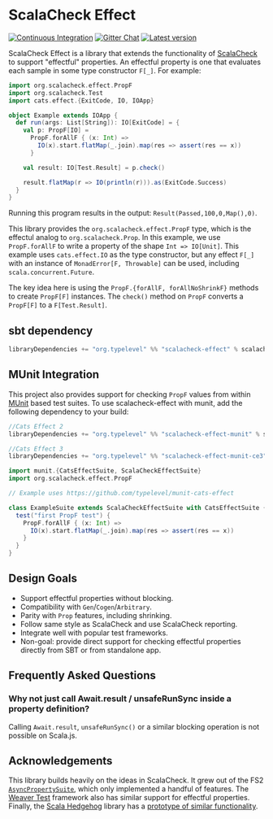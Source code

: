 # ScalaCheck Effect

[![Continuous Integration](https://github.com/typelevel/scalacheck-effect/workflows/Continuous%20Integration/badge.svg)](https://github.com/typelevel/scalacheck-effect/actions?query=workflow%3A%22Continuous+Integration%22)
[![Gitter Chat](https://badges.gitter.im/typelevel/general.svg)](https://gitter.im/typelevel/general)
[![Latest version](https://index.scala-lang.org/typelevel/scalacheck-effect/scalacheck-effect/latest.svg?color=orange)](https://index.scala-lang.org/typelevel/scalacheck-effect/scalacheck-effect)


ScalaCheck Effect is a library that extends the functionality of [ScalaCheck](https://scalacheck.org) to support "effectful" properties. An effectful property is one that evaluates each sample in some type constructor `F[_]`. For example:

```scala
import org.scalacheck.effect.PropF
import org.scalacheck.Test
import cats.effect.{ExitCode, IO, IOApp}

object Example extends IOApp {
  def run(args: List[String]): IO[ExitCode] = {
    val p: PropF[IO] = 
      PropF.forAllF { (x: Int) =>
        IO(x).start.flatMap(_.join).map(res => assert(res == x))
      }

    val result: IO[Test.Result] = p.check()

    result.flatMap(r => IO(println(r))).as(ExitCode.Success)
  }
}
```

Running this program results in the output: `Result(Passed,100,0,Map(),0)`.

This library provides the `org.scalacheck.effect.PropF` type, which is the effectul analog to `org.scalacheck.Prop`. In this example, we use `PropF.forAllF` to write a property of the shape `Int => IO[Unit]`. This example uses `cats.effect.IO` as the type constructor, but any effect `F[_]` with an instance of `MonadError[F, Throwable]` can be used, including `scala.concurrent.Future`.

The key idea here is using the `PropF.{forAllF, forAllNoShrinkF}` methods to create `PropF[F]` instances. The `check()` method on `PropF` converts a `PropF[F]` to a `F[Test.Result]`.

## sbt dependency

```scala
libraryDependencies += "org.typelevel" %% "scalacheck-effect" % scalacheckEffectVersion
```

## MUnit Integration

This project also provides support for checking `PropF` values from within [MUnit](https://scalameta.org/munit/) based test suites. To use scalacheck-effect with munit, add the following dependency to your build:

```scala
//Cats Effect 2
libraryDependencies += "org.typelevel" %% "scalacheck-effect-munit" % scalacheckEffectVersion % Test

//Cats Effect 3
libraryDependencies += "org.typelevel" %% "scalacheck-effect-munit-ce3" % scalacheckEffectVersion % Test
```

```scala
import munit.{CatsEffectSuite, ScalaCheckEffectSuite}
import org.scalacheck.effect.PropF

// Example uses https://github.com/typelevel/munit-cats-effect

class ExampleSuite extends ScalaCheckEffectSuite with CatsEffectSuite {
  test("first PropF test") {
    PropF.forAllF { (x: Int) =>
      IO(x).start.flatMap(_.join).map(res => assert(res == x))
    }
  }
}
```

## Design Goals

- Support effectful properties without blocking.
- Compatibility with `Gen`/`Cogen`/`Arbitrary`.
- Parity with `Prop` features, including shrinking.
- Follow same style as ScalaCheck and use ScalaCheck reporting.
- Integrate well with popular test frameworks.
- Non-goal: provide direct support for checking effectful properties directly from SBT or from standalone app.

## Frequently Asked Questions

### Why not just call Await.result / unsafeRunSync inside a property definition?

Calling `Await.result`, `unsafeRunSync()` or a similar blocking operation is not possible on Scala.js.

## Acknowledgements

This library builds heavily on the ideas in ScalaCheck. It grew out of the FS2 [`AsyncPropertySuite`](https://github.com/functional-streams-for-scala/fs2/blob/48f7188ef2df959189f931a7bbb68df4cb81c82a/core/shared/src/test/scala/fs2/AsyncPropertySuite.scala), which only implemented a handful of features. The [Weaver Test](https://disneystreaming.github.io/weaver-test/) framework also has similar support for effectful properties. Finally, the [Scala Hedgehog](https://github.com/hedgehogqa/scala-hedgehog/) library has a [prototype of similar functionality](https://github.com/hedgehogqa/scala-hedgehog/pull/147).
